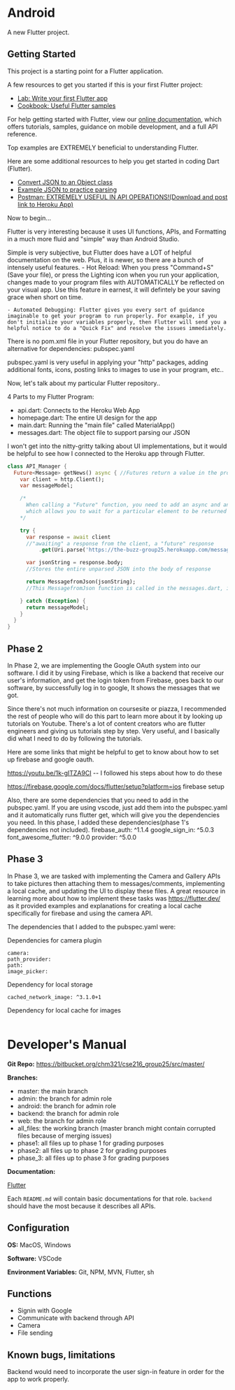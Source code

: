 # Android

A new Flutter project.

## Getting Started

This project is a starting point for a Flutter application.

A few resources to get you started if this is your first Flutter project:

- [Lab: Write your first Flutter app](https://flutter.dev/docs/get-started/codelab)
- [Cookbook: Useful Flutter samples](https://flutter.dev/docs/cookbook)

For help getting started with Flutter, view our
[online documentation](https://flutter.dev/docs), which offers tutorials,
samples, guidance on mobile development, and a full API reference.

Top examples are EXTREMELY beneficial to understanding Flutter.

Here are some additional resources to help you get started in coding Dart (Flutter).

- [Convert JSON to an Object class](https://app.quicktype.io)
- [Example JSON to practice parsing](https://jsonplaceholder.typicode.com/posts)
- [Postman: EXTREMELY USEFUL IN API OPERATIONS!(Download and post link to Heroku App)](https://www.postman.com)

Now to begin...

Flutter is very interesting because it uses UI functions, APIs, and Formatting in a much more fluid and "simple" way than Android Studio.

Simple is very subjective, but Flutter does have a LOT of helpful documentation on the web. Plus, it is newer, so there are a bunch of intensely useful features. - Hot Reload: When you press "Command+S" (Save your file), or press the Lighting icon when you run your application, changes made to your program files with AUTOMATICALLY be reflected on your visual app. Use this feature in earnest, it will defintely be your saving grace when short on time.

    - Automated Debugging: Flutter gives you every sort of guidance imaginable to get your program to run properly. For example, if you don't initialize your variables properly, then Flutter will send you a helpful notice to do a "Quick Fix" and resolve the issues immediately.

There is no pom.xml file in your Flutter repository, but you do have an alternative for dependencies: pubspec.yaml

pubspec.yaml is very useful in applying your "http" packages, adding additional fonts, icons, posting links to images to use in your program, etc..

Now, let's talk about my particular Flutter repository..

4 Parts to my Flutter Program:

- api.dart: Connects to the Heroku Web App
- homepage.dart: The entire UI design for the app
- main.dart: Running the "main file" called MaterialApp()
- messages.dart: The object file to support parsing our JSON

I won't get into the nitty-gritty talking about UI implementations, but it would be helpful to see how I connected to the Heroku app through Flutter.

```dart
class API_Manager {
  Future<Message> getNews() async { //Futures return a value in the probable future.
    var client = http.Client();
    var messageModel;

    /*
      When calling a "Future" function, you need to add an async and an await call
      which allows you to wait for a particular element to be returned
    */

    try {
      var response = await client
      //"awaiting" a response from the client, a "future" response
          .get(Uri.parse('https://the-buzz-group25.herokuapp.com/messages'));

      var jsonString = response.body;
      //Stores the entire unparsed JSON into the body of response

      return MessagefromJson(jsonString);
      //This MessagefromJson function is called in the messages.dart, it is automatically created when you make the object file through the app.quicktype.io website I referenced above

    } catch (Exception) {
      return messageModel;
    }
  }
}
```

## Phase 2

In Phase 2, we are implementing the Google OAuth system into our software. I did it by using Firebase, which is like a backend that receive our user's information, and get the login token from Firebase, goes back to our software, by successfully log in to google, It shows the messages that we got.

Since there's not much information on coursesite or piazza, I recommended the rest of people who will do this part to learn more about it by looking up tutorials on Youtube. There's a lot of content creators who are flutter engineers and giving us tutorials step by step. Very useful, and I basically did what I need to do by following the tutorials.

Here are some links that might be helpful to get to know about how to set up firebase and google oauth.

https://youtu.be/1k-gITZA9CI -- I followed his steps about how to do these

https://firebase.google.com/docs/flutter/setup?platform=ios firebase setup

Also, there are some dependencies that you need to add in the pubspec.yaml. If you are using vscode, just add them into the pubspec.yaml and it automatically runs flutter get, which will give you the dependencies you need. In this phase, I added these dependencies(phase 1's dependencies not included).
firebase_auth: ^1.1.4
google_sign_in: ^5.0.3
font_awesome_flutter: ^9.0.0
provider: ^5.0.0

## Phase 3

In Phase 3, we are tasked with implementing the Camera and Gallery APIs to take pictures then attaching them to messages/comments, implementing a local cache, and updating the UI to display these files. A great resource in learning more about how to implement these tasks was https://flutter.dev/ as it provided examples and explanations for creating a local cache specifically for firebase and using the camera API.

The dependencies that I added to the pubspec.yaml were:

Dependencies for camera plugin

```
camera:
path_provider:
path:
image_picker:
```

Dependency for local storage

```
cached_network_image: ^3.1.0+1
```

Dependency for local cache for images

```flutter_cache_manager_firebase: ^2.0.1

```

# Developer's Manual

**Git Repo:** https://bitbucket.org/chm321/cse216_group25/src/master/

**Branches:**

- master: the main branch
- admin: the branch for admin role
- android: the branch for admin role
- backend: the branch for admin role
- web: the branch for admin role
- all_files: the working branch (master branch might contain corrupted files because of merging issues)
- phase1: all files up to phase 1 for grading purposes
- phase2: all files up to phase 2 for grading purposes
- phase_3: all files up to phase 3 for grading purposes

**Documentation:**

[Flutter](https://docs.flutter.dev)

Each `README.md` will contain basic documentations for that role. `backend` should have the most because it describes all APIs.

## Configuration

**OS:** MacOS, Windows

**Software:** VSCode

**Environment Variables:** Git, NPM, MVN, Flutter, sh

## Functions

- Signin with Google
- Communicate with backend through API
- Camera
- File sending

## Known bugs, limitations

Backend would need to incorporate the user sign-in feature in order for the app to work properly.
